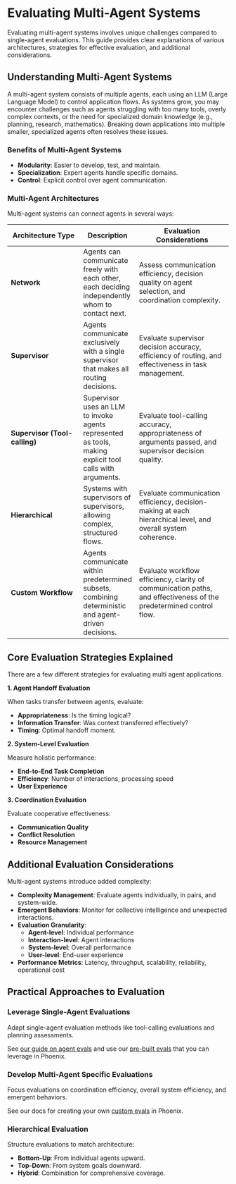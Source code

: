 # Evaluating Multi-Agent Systems

Evaluating multi-agent systems involves unique challenges compared to single-agent evaluations. This guide provides clear explanations of various architectures, strategies for effective evaluation, and additional considerations.

## Understanding Multi-Agent Systems

A multi-agent system consists of multiple agents, each using an LLM (Large Language Model) to control application flows. As systems grow, you may encounter challenges such as agents struggling with too many tools, overly complex contexts, or the need for specialized domain knowledge (e.g., planning, research, mathematics). Breaking down applications into multiple smaller, specialized agents often resolves these issues.

### Benefits of Multi-Agent Systems

* **Modularity**: Easier to develop, test, and maintain.
* **Specialization**: Expert agents handle specific domains.
* **Control**: Explicit control over agent communication.

### Multi-Agent Architectures

Multi-agent systems can connect agents in several ways:

<table><thead><tr><th width="212.35546875">Architecture Type</th><th>Description</th><th width="287.75">Evaluation Considerations</th></tr></thead><tbody><tr><td><strong>Network</strong></td><td>Agents can communicate freely with each other, each deciding independently whom to contact next.</td><td>Assess communication efficiency, decision quality on agent selection, and coordination complexity.</td></tr><tr><td><strong>Supervisor</strong></td><td>Agents communicate exclusively with a single supervisor that makes all routing decisions.</td><td>Evaluate supervisor decision accuracy, efficiency of routing, and effectiveness in task management.</td></tr><tr><td><strong>Supervisor (Tool-calling)</strong></td><td>Supervisor uses an LLM to invoke agents represented as tools, making explicit tool calls with arguments.</td><td>Evaluate tool-calling accuracy, appropriateness of arguments passed, and supervisor decision quality.</td></tr><tr><td><strong>Hierarchical</strong></td><td>Systems with supervisors of supervisors, allowing complex, structured flows.</td><td>Evaluate communication efficiency, decision-making at each hierarchical level, and overall system coherence.</td></tr><tr><td><strong>Custom Workflow</strong></td><td>Agents communicate within predetermined subsets, combining deterministic and agent-driven decisions.</td><td>Evaluate workflow efficiency, clarity of communication paths, and effectiveness of the predetermined control flow.</td></tr></tbody></table>

## Core Evaluation Strategies Explained

There are a few different strategies for evaluating multi agent applications.

**1. Agent Handoff Evaluation**

When tasks transfer between agents, evaluate:

* **Appropriateness**: Is the timing logical?
* **Information Transfer**: Was context transferred effectively?
* **Timing**: Optimal handoff moment.

**2. System-Level Evaluation**

Measure holistic performance:

* **End-to-End Task Completion**
* **Efficiency**: Number of interactions, processing speed
* **User Experience**

**3. Coordination Evaluation**

Evaluate cooperative effectiveness:

* **Communication Quality**
* **Conflict Resolution**
* **Resource Management**

## Additional Evaluation Considerations

Multi-agent systems introduce added complexity:

* **Complexity Management**: Evaluate agents individually, in pairs, and system-wide.
* **Emergent Behaviors**: Monitor for collective intelligence and unexpected interactions.
* **Evaluation Granularity**:
  * **Agent-level**: Individual performance
  * **Interaction-level**: Agent interactions
  * **System-level**: Overall performance
  * **User-level**: End-user experience
* **Performance Metrics**: Latency, throughput, scalability, reliability, operational cost

## Practical Approaches to Evaluation

### **Leverage Single-Agent Evaluations**

Adapt single-agent evaluation methods like tool-calling evaluations and planning assessments.

See [our guide on agent evals](https://arize.com/docs/phoenix/evaluation/llm-evals/agent-evaluation) and use our [pre-built evals](https://arize.com/docs/phoenix/evaluation/how-to-evals/running-pre-tested-evals) that you can leverage in Phoenix.

### **Develop Multi-Agent Specific Evaluations**

Focus evaluations on coordination efficiency, overall system efficiency, and emergent behaviors.

See our docs for creating your own [custom evals](https://arize.com/docs/phoenix/evaluation/how-to-evals/bring-your-own-evaluator) in Phoenix.

### **Hierarchical Evaluation**

Structure evaluations to match architecture:

* **Bottom-Up**: From individual agents upward.
* **Top-Down**: From system goals downward.
* **Hybrid**: Combination for comprehensive coverage.
